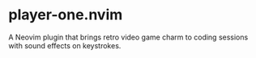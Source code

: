 # player-one.nvim
A Neovim plugin that brings retro video game charm to coding sessions with sound effects on keystrokes.
